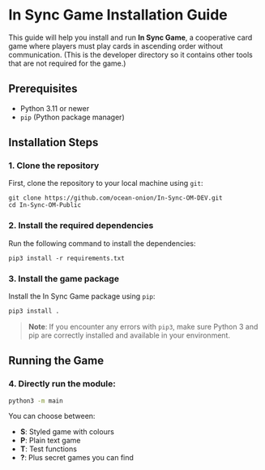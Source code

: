 # In Sync Game Installation Guide

This guide will help you install and run **In Sync Game**, a cooperative card game where players must play cards in ascending order without communication. (This is the developer directory so it contains other tools that are not required for the game.)

## Prerequisites

- Python 3.11 or newer
- `pip` (Python package manager)

## Installation Steps

### 1. Clone the repository

First, clone the repository to your local machine using `git`:

```
git clone https://github.com/ocean-onion/In-Sync-OM-DEV.git
cd In-Sync-OM-Public
```

### 2. Install the required dependencies

Run the following command to install the dependencies:

```
pip3 install -r requirements.txt
```

### 3. Install the game package

Install the In Sync Game package using `pip`:

```bash
pip3 install .
```

> **Note**: If you encounter any errors with `pip3`, make sure Python 3 and pip are correctly installed and available in your environment.

## Running the Game


### 4. Directly run the module:
```bash
python3 -m main
```

You can choose between:
- **S**: Styled game with colours
- **P**: Plain text game
- **T**: Test functions
- **?**: Plus secret games you can find